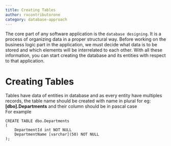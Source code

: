 ```yaml
---
title: Creating Tables
author: rxcontributorone
category: database-approach
---
```


The core part of any software application is the `database designing`. It is a process of organizing data in a proper structural way. Before working on the business logic part in the application, we must decide what data is to be stored and which elements will be interrelated to each other. With all these information, you can start creating the database and its entities with respect to that application.

# Creating Tables
Tables have data of entities in database and as every entity have multiples records, the table name should be created with name in plural for eg: **[dbo].Departments** and their column should be in pascal case  
For example 

```
CREATE TABLE dbo.Departments  
(  
    DepartmentId int NOT NULL  
    DepartmentName [varchar](50) NOT NULL
);  
```